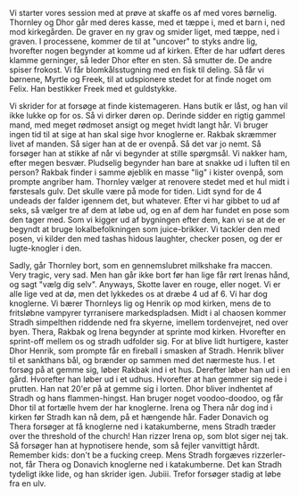 Vi starter vores session med at prøve at skaffe os af med vores børnelig. Thornley og Dhor går med deres kasse, med et tæppe i, med et barn i, ned mod kirkegården. De graver en ny grav og smider liget, med tæppe, ned i graven. I processene, kommer de til at "uncover" to styks andre lig, hvorefter nogen begynder at komme ud af kirken. Efter de har udført deres klamme gerninger, så leder Dhor efter en sten. Så smutter de.
De andre spiser frokost. Vi får blomkålsstugning med en fisk til deling. Så får vi børnene, Myrtle og Freek, til at udspionere stedet for at finde noget om Felix. Han bestikker Freek med et guldstykke.

Vi skrider for at forsøge at finde kistemageren. Hans butik er låst, og han vil ikke lukke op for os. Så vi dirker døren op. Derinde sidder en rigtig gammel mand, med meget rødmoset ansigt og meget hvidt langt hår. Vi bruger ingen tid til at sige at han skal sige hvor knoglerne er. Rakbak skræmmer livet af manden. Så siger han at de er ovenpå. Så det var jo nemt. Så forsøger han at stikke af når vi begynder at stille spørgmsål. Vi nakker ham, efter megen besvær. Pludselig begynder han bare at snakke ud i luften til en person? Rakbak finder i samme øjeblik en masse "lig" i kister ovenpå, som prompte angriber ham. Thornley vælger at renovere stedet med et hul midt i førstesals gulv. Det skulle være på mode for tiden. Lidt synd for de 4 undeads der falder igennem det, but whatever. Efter vi har gibbet to ud af seks, så vælger tre af dem at løbe ud, og en af dem har fundet en pose som den tager med. Som vi kigger ud af bygningen efter dem, kan vi se at de er begyndt at bruge lokalbefolkningen som juice-brikker. Vi tackler den med posen, vi kilder den med tashas hidous laughter, checker posen, og der er lugte-knogler i den.

Sadly, går Thornley bort, som en gennemslubret milkshake fra maccen. Very tragic, very sad. Men han går ikke bort før han lige får rørt Irenas hånd, og sagt "vælg dig selv". Anyways, Skotte laver en rouge, eller noget. Vi er alle lige ved at dø, men det lykkedes os at dræbe 4 ud af 6. Vi har dog knoglerne.
Vi bærer Thornleys lig og Henrik op mod kirken, mens de to fritsløbne vampyrer tyrranisere markedspladsen. Midt i al chaosen kommer Stradh simpelthen riddende ned fra skyerne, imellem tordenvejret, ned over byen. Thera, Rakbak og Irena begynder at sprinte mod kirken. Hvorefter en sprint-off mellem os og stradh udfolder sig. For at blive lidt hurtigere, kaster Dhor Henrik, som prompte får en fireball i smasken af Stradh. Henrik bliver til et sankthans bål, og brænder op sammen med det nærmeste hus.
I et forsøg på at gemme sig, løber Rakbak ind i et hus. Derefter løber han ud i en gård. Hvorefter han løber ud i et udhus. Hvorefter at han gemmer sig nede i prutten. Han nat 20'er på at gemme sig i lorten.
Dhor bliver indhentet af Stradh og hans flammen-hingst. Han bruger noget voodoo-doodoo, og får Dhor til at fortælle hvem der har knoglerne. Irena og Thera når dog ind i kirken før Stradh kan nå dem, på et hængende hår. Fader Donavich og Thera forsøger at få knoglerne ned i katakumberne, mens Stradh træder over the threshold of the church! Han rizzer Irena op, som blot siger nej tak. Så forsøger han at hypnotisere hende, som så fejler vanvittigt hårdt. Remember kids: don't be a fucking creep.
Mens Stradh forgæves rizzerler-not, får Thera og Donavich knoglerne ned i katakumberne. Det kan Stradh tydeligt ikke lide, og han skrider igen. Jubiii.
Trefor forsøger stadig at løbe fra en ulv.
